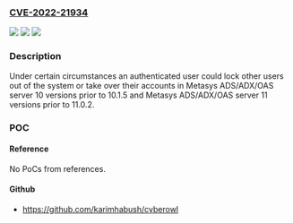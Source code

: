 ### [CVE-2022-21934](https://cve.mitre.org/cgi-bin/cvename.cgi?name=CVE-2022-21934)
![](https://img.shields.io/static/v1?label=Product&message=Metasys%20ADS%2FADX%2FOAS%20server&color=blue)
![](https://img.shields.io/static/v1?label=Version&message=All%2010%20versions%3C%2010.1.5%20&color=brighgreen)
![](https://img.shields.io/static/v1?label=Vulnerability&message=CWE-620%3A%20Unverified%20Password%20Change&color=brighgreen)

### Description

Under certain circumstances an authenticated user could lock other users out of the system or take over their accounts in Metasys ADS/ADX/OAS server 10 versions prior to 10.1.5 and Metasys ADS/ADX/OAS server 11 versions prior to 11.0.2.

### POC

#### Reference
No PoCs from references.

#### Github
- https://github.com/karimhabush/cyberowl

